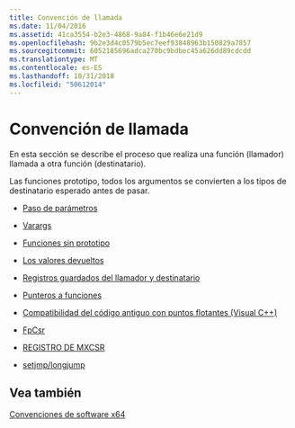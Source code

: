 ```yaml
---
title: Convención de llamada
ms.date: 11/04/2016
ms.assetid: 41ca3554-b2e3-4868-9a84-f1b46e6e21d9
ms.openlocfilehash: 9b2e3d4c0579b5ec7eef93848963b150829a7857
ms.sourcegitcommit: 6052185696adca270bc9bdbec45a626dd89cdcdd
ms.translationtype: MT
ms.contentlocale: es-ES
ms.lasthandoff: 10/31/2018
ms.locfileid: "50612014"
---
```

# <a name="calling-convention"></a>Convención de llamada

En esta sección se describe el proceso que realiza una función (llamador) llamada a otra función (destinatario).

Las funciones prototipo, todos los argumentos se convierten a los tipos de destinatario esperado antes de pasar.

- [Paso de parámetros](../build/parameter-passing.md)

- [Varargs](../build/varargs.md)

- [Funciones sin prototipo](../build/unprototyped-functions.md)

- [Los valores devueltos](../build/return-values-cpp.md)

- [Registros guardados del llamador y destinatario](../build/caller-callee-saved-registers.md)

- [Punteros a funciones](../build/function-pointers.md)

- [Compatibilidad del código antiguo con puntos flotantes (Visual C++)](../build/floating-point-support-for-older-code-visual-cpp.md)

- [FpCsr](../build/fpcsr.md)

- [REGISTRO DE MXCSR](../build/mxcsr.md)

- [setjmp/longjump](../build/setjmp-longjump.md)

## <a name="see-also"></a>Vea también

[Convenciones de software x64](../build/x64-software-conventions.md)